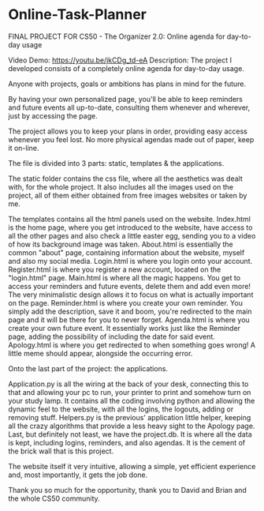 # Online-Task-Planner
FINAL PROJECT FOR CS50 - The Organizer 2.0: Online agenda for day-to-day usage

Video Demo: https://youtu.be/jkCDg_td-eA
Description:
The project I developed consists of a completely online agenda for day-to-day usage.

Anyone with projects, goals or ambitions has plans in mind for the future.

By having your own personalized page, you'll be able to keep reminders and future events all up-to-date, consulting them whenever and wherever, just by accessing the page.

The project allows you to keep your plans in order, providing easy access whenever you feel lost. No more physical agendas made out of paper, keep it on-line.

The file is divided into 3 parts: static, templates & the applications.

The static folder contains the css file, where all the aesthetics was dealt with, for the whole project. It also includes all the images used on the project, all of them either obtained from free images websites or taken by me.

The templates contains all the html panels used on the website. Index.html is the home page, where you get introduced to the website, have access to all the other pages and also check a little easter egg, sending you to a video of how its background image was taken. About.html is essentially the common "about" page, containing information about the website, myself and also my social media. Login.html is where you login onto your account. Register.html is where you register a new account, located on the "login.html" page. Main.html is where all the magic happens. You get to access your reminders and future events, delete them and add even more! The very minimalistic design allows it to focus on what is actually important on the page. Reminder.html is where you create your own reminder. You simply add the description, save it and boom, you're redirected to the main page and it will be there for you to never forget. Agenda.html is where you create your own future event. It essentially works just like the Reminder page, adding the possibility of including the date for said event. Apology.html is where you get redirected to when something goes wrong! A little meme should appear, alongside the occurring error.

Onto the last part of the project: the applications.

Application.py is all the wiring at the back of your desk, connecting this to that and allowing your pc to run, your printer to print and somehow turn on your study lamp. It contains all the coding involving python and allowing the dynamic feel to the website, with all the logins, the logouts, adding or removing stuff. Helpers.py is the previous' application little helper, keeping all the crazy algorithms that provide a less heavy sight to the Apology page. Last, but definitely not least, we have the project.db. It is where all the data is kept, including logins, reminders, and also agendas. It is the cement of the brick wall that is this project.

The website itself it very intuitive, allowing a simple, yet efficient experience and, most importantly, it gets the job done.

Thank you so much for the opportunity, thank you to David and Brian and the whole CS50 community.
